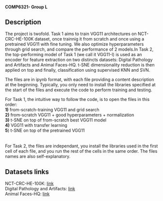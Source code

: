 #### COMP6321- Group L

## Description
The project is twofold. Task 1 aims to train VGG11 architectures on NCT-CRC-HE-100K dataset, once trainnig it from scratch and once using a pretrained VGG11 with fine tuning. We also optimize hyperparameters through grid search, and compare the performance of 2 models.In Task 2, the top-performing model of Task 1 (we call it VGG11-I) is used as an encoder for feature extraction on two distincts datasets: Digital Pathology and Artifacts and Animal Faces-HQ. t-SNE dimensionality reduction is then applied on top and finally, classification using supervised KNN and SVN.

The files are in ipynb format, with each file providing a content description at the beginning. Typically, you only need to install the libraries specified at the start of the files and execute the code to perform training and testing.

For Task 1, the intuitive way to follow the code, is to open the files in this order: <br> **1)** from-scratch-training VGG11 and grid search <br> **2)** from-scratch VGG11 + good hyperparameters + normalization <br> **3)** t-SNE on top of from-scratch best VGG11 model <br> **4)** VGG11 with transfer learning <br> **5**) t-SNE on top of the pretrained VGG11 <br> <br> <br>
For Task 2, the files are independant, you install the libraries used in the first cell of each file, and you run the rest of the cells in the same order. The files names are also self-explanatory.



## Datasets links
NCT-CRC-HE-100K: [link](https://1drv.ms/u/s!AilzKc-njjP7mN0NOZvxl0TPAUxmig?e=K0TpeX) <br>
Digital Pathology and Artifacts:  [link](https://1drv.ms/u/s!AilzKc-njjP7mN0M_LjB5xeAydDsrA?e=0obzsx) <br>
Animal Faces-HQ: [link](https://1drv.ms/u/s!AilzKc-njjP7mN0LqoRZvUYONY9sbQ?e=wxWbip)
